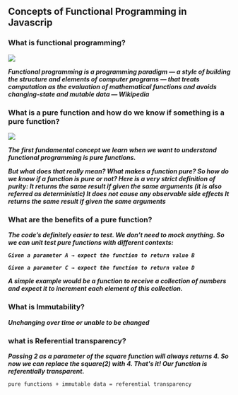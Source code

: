 ## Concepts of Functional Programming in Javascrip

### What is functional programming?
![](https://www.hexacta.com/wp-content/uploads/2015/11/Functional-programming.jpg)

***Functional programming is a programming paradigm — a style of building the structure and elements of computer programs — that treats computation as the evaluation of mathematical functions and avoids changing-state and mutable data — Wikipedia***

### What is a pure function and how do we know if something is a pure function?

![](https://cdn-images-1.medium.com/max/1600/0*a_yub2gTwY-1eK8j.png)

***The first fundamental concept we learn when we want to understand functional programming is pure functions.***

 ***But what does that really mean? What makes a function pure? So how do we know if a function is pure or not? Here is a very strict definition of purity: It returns the same result if given the same arguments (it is also referred as deterministic) It does not cause any observable side effects It returns the same result if given the same arguments***

 ### What are the benefits of a pure function?
 
 ***The code’s definitely easier to test. We don’t need to mock anything. So we can unit test pure functions with different contexts:***

***`Given a parameter A → expect the function to return value B`***

***`Given a parameter C → expect the function to return value D`***

***A simple example would be a function to receive a collection of numbers and expect it to increment each element of this collection.***

### What is Immutability?

 ***Unchanging over time or unable to be changed***

### what is Referential transparency?

 ***Passing 2 as a parameter of the square function will always returns 4. So now we can replace the square(2) with 4. That's it! Our function is referentially transparent.***

 `pure functions + immutable data = referential transparency`




